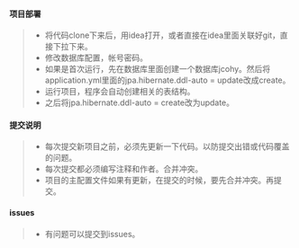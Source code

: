 #### 项目部署

>  *  将代码clone下来后，用idea打开，或者直接在idea里面关联好git，直接下拉下来。</br>
>  *  修改数据库配置，帐号密码。
>  *  如果是首次运行，先在数据库里面创建一个数据库jcohy。然后将application.yml里面的jpa.hibernate.ddl-auto = update改成create。
>  *  运行项目，程序会自动创建相关的表结构。
>  *  之后将jpa.hibernate.ddl-auto = create改为update。

#### 提交说明

>  *  每次提交新项目之前，必须先更新一下代码。以防提交出错或代码覆盖的问题。
>  *  每次提交都必须编写注释和作者。合并冲突。
>  *  项目的主配置文件如果有更新，在提交的时候，要先合并冲突。再提交。

#### issues
>  *  有问题可以提交到issues。
